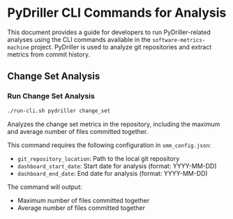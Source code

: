 # PyDriller CLI Commands for Analysis

This document provides a guide for developers to run PyDriller-related analyses using the CLI commands available in the
`software-metrics-machine` project. PyDriller is used to analyze git repositories and extract metrics from commit history.

## Change Set Analysis

### Run Change Set Analysis

```bash
./run-cli.sh pydriller change_set
```

Analyzes the change set metrics in the repository, including the maximum and average number of files committed together.

This command requires the following configuration in `smm_config.json`:

- `git_repository_location`: Path to the local git repository
- `dashboard_start_date`: Start date for analysis (format: YYYY-MM-DD)
- `dashboard_end_date`: End date for analysis (format: YYYY-MM-DD)

The command will output:
- Maximum number of files committed together
- Average number of files committed together
